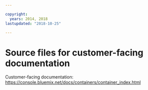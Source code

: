 ```yaml
---

copyright:
  years: 2014, 2018
lastupdated: "2018-10-25"

---
```



# Source files for customer-facing documentation

Customer-facing documentation: https://console.bluemix.net/docs/containers/container_index.html


